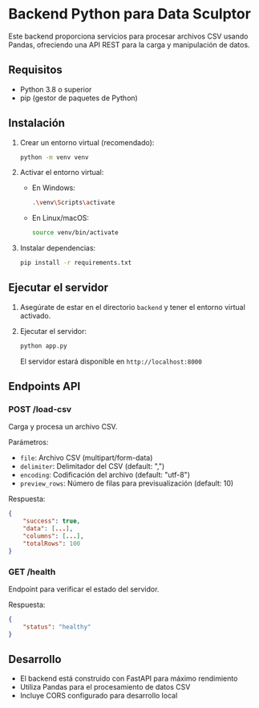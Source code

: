# Backend Python para Data Sculptor

Este backend proporciona servicios para procesar archivos CSV usando Pandas, ofreciendo una API REST para la carga y manipulación de datos.

## Requisitos

- Python 3.8 o superior
- pip (gestor de paquetes de Python)

## Instalación

1. Crear un entorno virtual (recomendado):
   ```bash
   python -m venv venv
   ```

2. Activar el entorno virtual:
   - En Windows:
     ```bash
     .\venv\Scripts\activate
     ```
   - En Linux/macOS:
     ```bash
     source venv/bin/activate
     ```

3. Instalar dependencias:
   ```bash
   pip install -r requirements.txt
   ```

## Ejecutar el servidor

1. Asegúrate de estar en el directorio `backend` y tener el entorno virtual activado.

2. Ejecutar el servidor:
   ```bash
   python app.py
   ```

   El servidor estará disponible en `http://localhost:8000`

## Endpoints API

### POST /load-csv
Carga y procesa un archivo CSV.

Parámetros:
- `file`: Archivo CSV (multipart/form-data)
- `delimiter`: Delimitador del CSV (default: ",")
- `encoding`: Codificación del archivo (default: "utf-8")
- `preview_rows`: Número de filas para previsualización (default: 10)

Respuesta:
```json
{
    "success": true,
    "data": [...],
    "columns": [...],
    "totalRows": 100
}
```

### GET /health
Endpoint para verificar el estado del servidor.

Respuesta:
```json
{
    "status": "healthy"
}
```

## Desarrollo

- El backend está construido con FastAPI para máximo rendimiento
- Utiliza Pandas para el procesamiento de datos CSV
- Incluye CORS configurado para desarrollo local